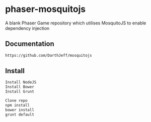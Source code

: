 # phaser-mosquitojs
A blank Phaser Game repository which utilises MosquitoJS to enable dependency injection

## Documentation
```bash
https://github.com/DarthJeff/mosquitojs
```

## Install
```bash
Install NodeJS
Install Bower
Install Grunt

Clone repo
npm install
bower install
grunt default
```
